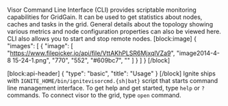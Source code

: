 Visor Command Line Interface (CLI) provides scriptable monitoring capabilities for GridGain. It can be used to get statistics about nodes, caches and tasks in the grid. General details about the topology showing various metrics and node configuration properties can also be viewed here. CLI also allows you to start and stop remote nodes.
[block:image]
{
  "images": [
    {
      "image": [
        "https://www.filepicker.io/api/file/VttAKhPLSR6MjxqlVZa9",
        "image2014-4-8 15-24-1.png",
        "770",
        "552",
        "#609bc7",
        ""
      ]
    }
  ]
}
[/block]

[block:api-header]
{
  "type": "basic",
  "title": "Usage"
}
[/block]
Ignite ships with `IGNITE_HOME/bin/ignitevisorcmd.{sh|bat}` script that starts command line management interface.
To get help and get started, type `help` or `?` commands. To connect visor to the grid, type `open` command.